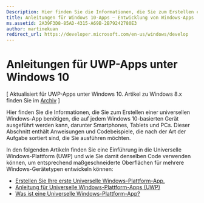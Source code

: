```yaml
---
Description: Hier finden Sie die Informationen, die Sie zum Erstellen einer Universellen Windows-App benötigen, die auf jedem Windows 10-basierten Gerät ausgeführt werden kann, darunter Smartphones, Tablets und PCs.
title: Anleitungen für Windows 10-Apps – Entwicklung von Windows-Apps
ms.assetid: 2A39F3D8-85AD-4315-A69B-2B79242780E3
author: martinekuan
redirect_url: https://developer.microsoft.com/en-us/windows/develop
---
```



# Anleitungen für UWP-Apps unter Windows 10

\[ Aktualisiert für UWP-Apps unter Windows 10. Artikel zu Windows 8.x finden Sie im [Archiv](http://go.microsoft.com/fwlink/p/?linkid=619132) \]

Hier finden Sie die Informationen, die Sie zum Erstellen einer universellen Windows-App benötigen, die auf jedem Windows 10-basierten Gerät ausgeführt werden kann, darunter Smartphones, Tablets und PCs. Dieser Abschnitt enthält Anweisungen und Codebeispiele, die nach der Art der Aufgabe sortiert sind, die Sie ausführen möchten.

In den folgenden Artikeln finden Sie eine Einführung in die Universelle Windows-Plattform (UWP) und wie Sie damit denselben Code verwenden können, um entsprechend maßgeschneiderte Oberflächen für mehrere Windows-Gerätetypen entwickeln können:

-   [Erstellen Sie Ihre erste Universelle Windows-Plattform-App.](get-started/create-a-hello-world-app-xaml-universal.md)
-   [Anleitung für Universelle Windows-Plattform-Apps (UWP)](get-started/universal-application-platform-guide.md)
-   [Was ist eine Universelle Windows-Plattform-App?](get-started/whats-a-uwp.md)



<!--HONumber=Mar16_HO5-->


